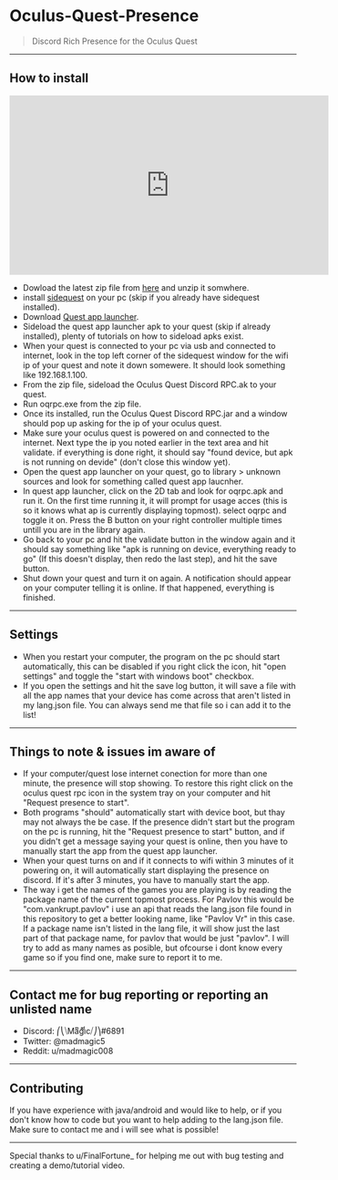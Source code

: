 # Oculus-Quest-Presence

> Discord Rich Presence for the Oculus Quest

---

## How to install

<iframe width="560" height="315" src="https://www.youtube.com/watch?v=omhujeBPCIU" frameborder="0" allow="accelerometer; autoplay; encrypted-media; gyroscope; picture-in-picture" allowfullscreen></iframe>

- Dowload the latest zip file from <a href="https://github.com/madmagic007/Oculus-Quest-Presence/releases" target="_blank">here</a> and unzip it somwhere.
- install <a href="https://sidequestvr.com/#/download" target="_blank">sidequest</a> on your pc (skip if you already have sidequest installed).
- Download <a href="https://github.com/tverona1/QuestAppLauncher/releases/tag/v0.10.2" target="_blank">Quest app launcher</a>.
- Sideload the quest app launcher apk to your quest (skip if already installed), plenty of tutorials on how to sideload apks exist.
- When your quest is connected to your pc via usb and connected to internet, look in the top left corner of the sidequest window for the wifi ip of your quest and note it down somewere. It should look something like 192.168.1.100.
- From the zip file, sideload the Oculus Quest Discord RPC.ak to your quest.
- Run oqrpc.exe from the zip file.
- Once its installed, run the Oculus Quest Discord RPC.jar and a window should pop up asking for the ip of your oculus quest.
- Make sure your oculus quest is powered on and connected to the internet. Next type the ip you noted earlier in the text area and hit validate. if everything is done right, it should say "found device, but apk is not running on devide" (don't close this window yet).
- Open the quest app launcher on your quest, go to library > unknown sources and look for something called quest app laucnher.
- In quest app launcher, click on the 2D tab and look for oqrpc.apk and run it. On the first time running it, it will prompt for usage acces (this is so it knows what ap is currently displaying topmost). select oqrpc and toggle it on. Press the B button on your right controller multiple times untill you are in the library again.
- Go back to your pc and hit the validate button in the window again and it should say something like "apk is running on device, everything ready to go" (If this doesn't display, then redo the last step), and hit the save button.
- Shut down your quest and turn it on again. A notification should appear on your computer telling it is online. If that happened, everything is finished.

---

## Settings

- When you restart your computer, the program on the pc should start automatically, this can be disabled if you right click the icon, hit "open settings" and toggle the "start with windows boot" checkbox.
- If you open the settings and hit the save log button, it will save a file with all the app names that your device has come across that aren't listed in my lang.json file. You can always send me that file so i can add it to the list!
  
---

##  Things to note & issues im aware of

- If your computer/quest lose internet conection for more than one minute, the presence will stop showing. To restore this right click on the oculus quest rpc icon in the system tray on your computer and hit "Request presence to start".
- Both programs "should" automatically start with device boot, but thay may not always the be case. If the presence didn't start but the program on the pc is running, hit the "Request presence to start" button, and if you didn't get a message saying your quest is online, then you have to manually start the app from the quest app launcher.
- When your quest turns on and if it connects to wifi within 3 minutes of it powering on, it will automatically start displaying the presence on discord. If it's after 3 minutes, you have to manually start the app.
- The way i get the names of the games you are playing is by reading the package name of the current topmost process. For Pavlov this would be "com.vankrupt.pavlov" i use an api that reads the lang.json file found in this repository to get a better looking name, like "Pavlov Vr" in this case. If a package name isn't listed in the lang file, it will show just the last part of that package name, for pavlov that would be just "pavlov". I will try to add as many names as posible, but ofcourse i dont know every game so if you find one, make sure to report it to me.

---

## Contact me for bug reporting or reporting an unlisted name

- Discord: ⎛⎝⧹Maͫgͣiͩc⧸⎠⎞#6891
- Twitter: @madmagic5
- Reddit: u/madmagic008

---

## Contributing

If you have experience with java/android and would like to help, or if you don't know how to code but you want to help adding to the lang.json file. Make sure to contact me and i will see what is possible!

---

Special thanks to u/FinalFortune_ for helping me out with bug testing and creating a demo/tutorial video.
